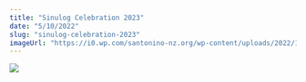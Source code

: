 ```yaml
---
title: "Sinulog Celebration 2023"
date: "5/10/2022"
slug: "sinulog-celebration-2023"
imageUrl: "https://i0.wp.com/santonino-nz.org/wp-content/uploads/2022/10/305230210_1788865424795430_3182611370615622357_n.jpg?resize=722%2C1024&ssl=1"
---
```


[![](https://i0.wp.com/santonino-nz.org/wp-content/uploads/2022/10/305230210_1788865424795430_3182611370615622357_n.jpg?resize=722%2C1024&ssl=1)](https://i0.wp.com/santonino-nz.org/wp-content/uploads/2022/10/305230210_1788865424795430_3182611370615622357_n.jpg?ssl=1)